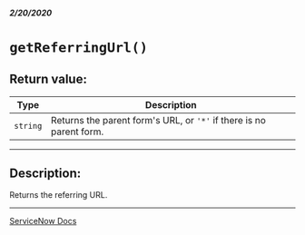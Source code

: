 ##### 2/20/2020
# `getReferringUrl()`
## Return value:
| Type | Description |
|---|---|
| `string` | Returns the parent form's URL, or `'*'` if there is no parent form. |

---

## Description:
Returns the referring URL.

---

[ServiceNow Docs](https://developer.servicenow.com/app.do#!/api_doc?v=newyork&id=r_GLV3-getReferringUrl)
